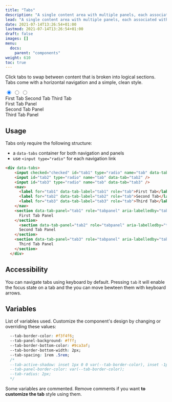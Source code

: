```yaml
---
title: "Tabs"
description: "A single content area with multiple panels, each associated with a header in a list."
lead: "A single content area with multiple panels, each associated with a header in a list."
date: 2021-07-14T13:26:54+01:00
lastmod: 2021-07-14T13:26:54+01:00
draft: false
images: []
menu:
  docs:
    parent: "components"
weight: 610
toc: true
---
```


Click tabs to swap between content that is broken into logical sections. Tabs come with a horizontal navigation and a simple, clean style.

<div class="preview">
  <link rel="stylesheet" href="/cssui.css">
  <link rel="stylesheet" href="/tabs/tabs.css">

  <div data-tabs role="tablist" aria-label="Sample tabs">
    <input id="tab1" type="radio" name="tab" data-tab="tab1" role="tab" aria-controls="tab-panel1" checked="checked" />
    <input id="tab2" type="radio" name="tab" data-tab="tab2" role="tab" aria-controls="tab-panel2" />
    <input id="tab3" type="radio" name="tab" data-tab="tab3" role="tab" aria-controls="tab-panel3" />
    <nav>
      <label for="tab1" data-tab-label="tab1">First Tab</label>
      <label for="tab2" data-tab-label="tab2">Second Tab</label>
      <label for="tab3" data-tab-label="tab3">Third Tab</label>
    </nav>
    <section id="tab-panel1" data-tab-panel="tab1" role="tabpanel" aria-labelledby="tab1">
      First Tab Panel
    </section>
    <section id="tab-panel2" data-tab-panel="tab2" role="tabpanel" aria-labelledby="tab2">
      Second Tab Panel
    </section>
    <section id="tab-panel3" data-tab-panel="tab3" role="tabpanel" aria-labelledby="tab3">
      Third Tab Panel
    </section>
  </div>
</div>

## Usage

Tabs only require the following structure:
- a `data-tabs` container for both navigation and panels
- use `<input type="radio"` for each navigation link

```html
<div data-tabs>
    <input checked="checked" id="tab1" type="radio" name="tab" data-tab="tab1" />
    <input id="tab2" type="radio" name="tab" data-tab="tab2" />
    <input id="tab3" type="radio" name="tab" data-tab="tab3" />
    <nav>
      <label for="tab1" data-tab-label="tab1" role="tab">First Tab</label>
      <label for="tab2" data-tab-label="tab2" role="tab">Second Tab</label>
      <label for="tab3" data-tab-label="tab3" role="tab">Third Tab</label>
    </nav>
    <section data-tab-panel="tab1" role="tabpanel" aria-labelledby="tab1">
      First Tab Panel
    </section>
      <section data-tab-panel="tab2" role="tabpanel" aria-labelledby="tab2">
      Second Tab Panel
    </section>
    <section data-tab-panel="tab3" role="tabpanel" aria-labelledby="tab3">
      Third Tab Panel
    </section>
  </div>
```
## Accessibility
You can navigate tabs using keyboard by default. Pressing `tab` it will enable the focus state on a tab and the you can move bewteen them with keyboard arrows.

## Variables

List of variables used. Customize the component's design by changing or overriding these values:

```css
  --tab-border-color: #f3f4f6;
  --tab-panel-background: #fff;
  --tab-border-bottom-color: #9ca3af;
  --tab-border-bottom-width: 2px;
  --tab-spacing: 1rem .5rem;
  /* 
  --tab-active-shadow: inset 1px 0 0 var(--tab-border-color), inset -1px 1px 0 var(--tab-border-color), 0 1px 0 white; 
  --tab-panel-border-color: var(--tab-border-color);
  --tab-radius: 2px; 
  */
```

Some variables are commented. Remove comments if you want **to customize the tab** style using them.
